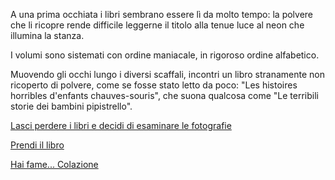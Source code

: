 A una prima occhiata i libri sembrano essere lì da molto tempo: la polvere che li ricopre rende difficile leggerne il
titolo alla tenue luce al neon che illumina la stanza.

I volumi sono sistemati con ordine maniacale, in rigoroso ordine alfabetico.

Muovendo gli occhi lungo i diversi scaffali, incontri un libro stranamente non ricoperto di polvere, come se fosse
stato letto da poco: "Les histoires horribles d'enfants chauves-souris", che suona qualcosa come "Le terribili storie
dei bambini pipistrello".

[Lasci perdere i libri e decidi di esaminare le fotografie](../vecchie-fotografie/vecchie-fotografie.md)

[Prendi il libro](./prendere-il-libro/prendere-il-libro.md)

[Hai fame... Colazione](colazione/colazione.md)
